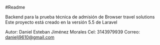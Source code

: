 #Readme 

Backend para la prueba técnica de admisión de Browser travel solutions 
Este proyecto está creado en la versión 5.5 de Laravel

Autor: Daniel Esteban Jiménez Morales
Cel: 3143979939
Correo: danielj9610@gmail.com
